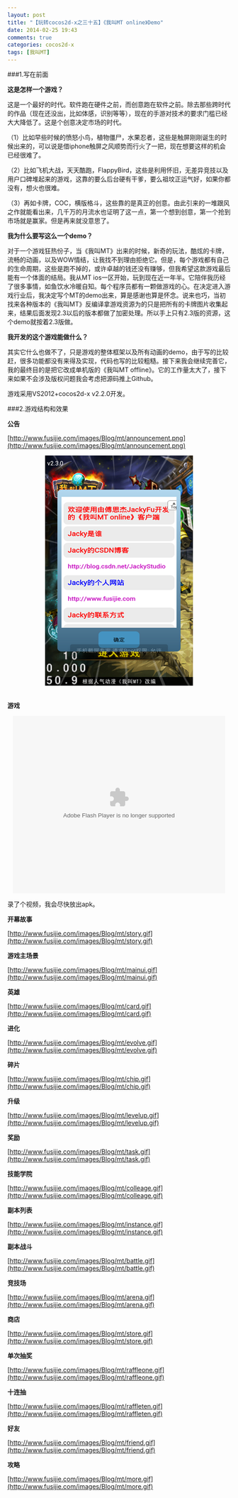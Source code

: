```yaml
---
layout: post
title: "【玩转cocos2d-x之三十五】《我叫MT online》Demo"
date: 2014-02-25 19:43
comments: true
categories: cocos2d-x
tags: [我叫MT]
---
```


###1.写在前面

**这是怎样一个游戏？**

这是一个最好的时代。软件跑在硬件之前，而创意跑在软件之前。除去那些跨时代的作品（现在还没出，比如体感，识别等等），现在的手游对技术的要求门槛已经大大降低了。这是个创意决定市场的时代。

（1）比如早些时候的愤怒小鸟，植物僵尸，水果忍者，这些是触屏刚刚诞生的时候出来的，可以说是借iphone触屏之风顺势而行火了一把，现在想要这样的机会已经很难了。

（2）比如飞机大战，天天酷跑，FlappyBird，这些是利用怀旧，无差异竞技以及用户口碑堆起来的游戏，这靠的要么后台硬有干爹，要么祖坟正运气好，如果你都没有，想火也很难。

（3）再如卡牌，COC，横版格斗，这些靠的是真正的创意。由此引来的一堆跟风之作就能看出来，几千万的月流水也证明了这一点，第一个想到创意，第一个抢到市场就是赢家。但是再来就没意思了。

<!-- more -->

**我为什么要写这么一个demo？**

对于一个游戏狂热份子，当《我叫MT》出来的时候，新奇的玩法，酷炫的卡牌，流畅的动画，以及WOW情结，让我找不到理由拒绝它。但是，每个游戏都有自己的生命周期，这些是跑不掉的，或许卓越的钱还没有赚够，但我希望这款游戏最后能有一个体面的结局。我从MT ios一区开始，玩到现在近一年半。它陪伴我历经了很多事情，如鱼饮水冷暖自知。每个程序员都有一颗做游戏的心。在决定进入游戏行业后，我决定写个MT的demo出来，算是感谢也算是怀念。说来也巧，当初找来各种版本的《我叫MT》反编译拿游戏资源为的只是把所有的卡牌图片收集起来，结果后面发现2.3以后的版本都做了加密处理。所以手上只有2.3版的资源，这个demo就按着2.3版做。

**我开发的这个游戏能做什么？**

其实它什么也做不了，只是游戏的整体框架以及所有动画的demo，由于写的比较赶，很多功能都没有来得及实现，代码也写的比较粗糙。接下来我会继续完善它，我的最终目的是把它改成单机版的《我叫MT offline》。它的工作量太大了，接下来如果不会涉及版权问题我会考虑把源码推上Github。

游戏采用VS2012+cocos2d-x v2.2.0开发。


###2.游戏结构和效果


**公告**

[http://www.fusijie.com/images/Blog/mt/announcement.png](http://www.fusijie.com/images/Blog/mt/announcement.png)

<div align="center"><img src="/images/Blog/mt/announcement.png" alt="" border="0" title="4" /><br></br></div>

**游戏**

<center><embed src="http://player.youku.com/player.php/sid/XNjc3ODI3NjY0/v.swf" allowFullScreen="true" quality="high" width="480" height="400" align="middle" allowScriptAccess="always" type="application/x-shockwave-flash"></embed></center>

录了个视频，我会尽快放出apk。


**开幕故事**

[http://www.fusijie.com/images/Blog/mt/story.gif](http://www.fusijie.com/images/Blog/mt/story.gif)

**游戏主场景**

[http://www.fusijie.com/images/Blog/mt/mainui.gif](http://www.fusijie.com/images/Blog/mt/mainui.gif)

**英雄**

[http://www.fusijie.com/images/Blog/mt/card.gif](http://www.fusijie.com/images/Blog/mt/card.gif)

**进化**

[http://www.fusijie.com/images/Blog/mt/evolve.gif](http://www.fusijie.com/images/Blog/mt/evolve.gif)

**碎片**

[http://www.fusijie.com/images/Blog/mt/chip.gif](http://www.fusijie.com/images/Blog/mt/chip.gif)

**升级**

[http://www.fusijie.com/images/Blog/mt/levelup.gif](http://www.fusijie.com/images/Blog/mt/levelup.gif)

**奖励**

[http://www.fusijie.com/images/Blog/mt/task.gif](http://www.fusijie.com/images/Blog/mt/task.gif)

**技能学院**

[http://www.fusijie.com/images/Blog/mt/colleage.gif](http://www.fusijie.com/images/Blog/mt/colleage.gif)

**副本列表**

[http://www.fusijie.com/images/Blog/mt/instance.gif](http://www.fusijie.com/images/Blog/mt/instance.gif)

**副本战斗**

[http://www.fusijie.com/images/Blog/mt/battle.gif](http://www.fusijie.com/images/Blog/mt/battle.gif)

**竞技场**

[http://www.fusijie.com/images/Blog/mt/arena.gif](http://www.fusijie.com/images/Blog/mt/arena.gif)

**商店**

[http://www.fusijie.com/images/Blog/mt/store.gif](http://www.fusijie.com/images/Blog/mt/store.gif)

**单次抽奖**

[http://www.fusijie.com/images/Blog/mt/raffleone.gif](http://www.fusijie.com/images/Blog/mt/raffleone.gif)

**十连抽**

[http://www.fusijie.com/images/Blog/mt/raffleten.gif](http://www.fusijie.com/images/Blog/mt/raffleten.gif)

**好友**

[http://www.fusijie.com/images/Blog/mt/friend.gif](http://www.fusijie.com/images/Blog/mt/friend.gif)

**攻略**

[http://www.fusijie.com/images/Blog/mt/more.gif](http://www.fusijie.com/images/Blog/mt/more.gif)